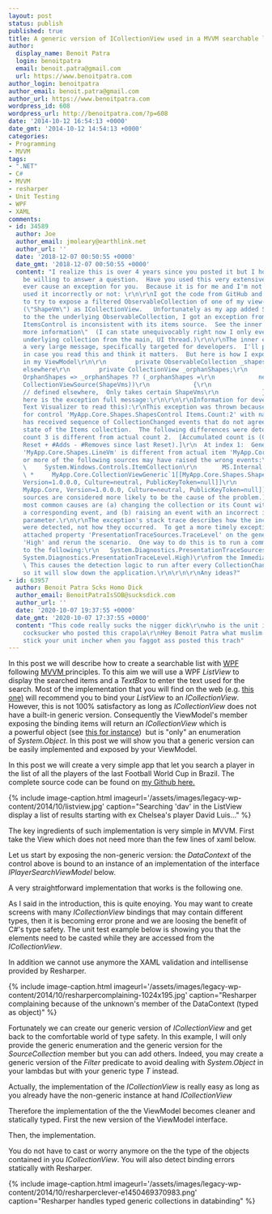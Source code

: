 ```yaml
---
layout: post
status: publish
published: true
title: A generic version of ICollectionView used in a MVVM searchable list
author:
  display_name: Benoit Patra
  login: benoitpatra
  email: benoit.patra@gmail.com
  url: https://www.benoitpatra.com
author_login: benoitpatra
author_email: benoit.patra@gmail.com
author_url: https://www.benoitpatra.com
wordpress_id: 608
wordpress_url: http://benoitpatra.com/?p=608
date: '2014-10-12 16:54:13 +0000'
date_gmt: '2014-10-12 14:54:13 +0000'
categories:
- Programming
- MVVM
tags:
- ".NET"
- C#
- MVVM
- resharper
- Unit Testing
- WPF
- XAML
comments:
- id: 34589
  author: Joe
  author_email: jmoleary@earthlink.net
  author_url: ''
  date: '2018-12-07 00:50:55 +0000'
  date_gmt: '2018-12-07 00:50:55 +0000'
  content: "I realize this is over 4 years since you posted it but I hope you might
    be willing to answer a question.  Have you used this very extensively?  Did it
    ever cause an exception for you.  Because it is for me and I'm not sure if I've
    used it incorrectly or not: \r\n\r\nI got the code from GitHub and used it it
    to try to expose a filtered ObservableCollection of one of my view-model types
    (\"ShapeVm\") as ICollectionView.   Unfortunately as my app added ShapeVm items
    to the the underlying ObservableCollection, I got an exception from WPF:\r\n\r\n\"An
    ItemsControl is inconsistent with its items source.  See the inner exception for
    more information\"  (I can state unequivocably right now I only ever modify the
    underlying collection from the main, UI thread.)\r\n\r\nThe inner exception had
    a very large message, specifically targeted for developers.  I'll paste it below
    in case you read this and think it matters.  But here is how I exposed the collection
    in my ViewModel\r\n\r\n        private ObservableCollection _shapes; // Initialized
    elsewhere\r\n        private CollectionView _orphanShapes;\r\n        public ICollectionView
    OrphanShapes => _orphanShapes ?? (_orphanShapes =\r\n            new MyCollectionViewGeneric(new
    CollectionViewSource(ShapeVms))\r\n            {\r\n                Filter =  MyFilterFunction;
    // defined elsewhere,  Only takes certain ShapeVms\r\n            });\r\n\r\nAnd
    here is the exception full message:\r\n\r\n\r\nInformation for developers (use
    Text Visualizer to read this):\r\nThis exception was thrown because the generator
    for control 'MyApp.Core.Shapes.ShapesControl Items.Count:2' with name 'BaseShapeItems'
    has received sequence of CollectionChanged events that do not agree with the current
    state of the Items collection.  The following differences were detected:\r\n  Accumulated
    count 3 is different from actual count 2.  [Accumulated count is (Count at last
    Reset + #Adds - #Removes since last Reset).]\r\n  At index 1:  Generator's item
    'MyApp.Core.Shapes.LineVm' is different from actual item 'MyApp.Core.Shapes.LineVm'.\r\n\r\nOne
    or more of the following sources may have raised the wrong events:\r\n     System.Windows.Controls.ItemContainerGenerator\r\n
    \     System.Windows.Controls.ItemCollection\r\n       MS.Internal.Data.CollectionViewProxy\r\n
    \ *     MyApp.Core.CollectionViewGeneric`1[[MyApp.Core.Shapes.ShapeVm, MyApp.Core,
    Version=1.0.0.0, Culture=neutral, PublicKeyToken=null]]\r\n         System.Collections.ObjectModel.ObservableCollection`1[[MyApp.Core.Shapes.ShapeVm,
    MyApp.Core, Version=1.0.0.0, Culture=neutral, PublicKeyToken=null]]\r\n(The starred
    sources are considered more likely to be the cause of the problem.)\r\n\r\nThe
    most common causes are (a) changing the collection or its Count without raising
    a corresponding event, and (b) raising an event with an incorrect index or item
    parameter.\r\n\r\nThe exception's stack trace describes how the inconsistencies
    were detected, not how they occurred.  To get a more timely exception, set the
    attached property 'PresentationTraceSources.TraceLevel' on the generator to value
    'High' and rerun the scenario.  One way to do this is to run a command similar
    to the following:\r\n   System.Diagnostics.PresentationTraceSources.SetTraceLevel(myItemsControl.ItemContainerGenerator,
    System.Diagnostics.PresentationTraceLevel.High)\r\nfrom the Immediate window.
    \ This causes the detection logic to run after every CollectionChanged event,
    so it will slow down the application.\r\n\r\n\r\nAny ideas?"
- id: 63957
  author: Benoit Patra Scks Homo Dick
  author_email: BenoitPatraIsSOB@sucksdick.com
  author_url: ''
  date: '2020-10-07 19:37:55 +0000'
  date_gmt: '2020-10-07 17:37:55 +0000'
  content: "This code really sucks the nigger dick\r\nwho is the unit inch goat humping
    cocksucker who posted this crapola\r\nHey Benoit Patra what muslim goat did you
    stick your unit incher when you faggot ass posted this trach"
---
```

In this post we&nbsp;will describe how to create a searchable list with&nbsp;<a href="http://en.wikipedia.org/wiki/Windows_Presentation_Foundation">WPF</a> following <a href="http://en.wikipedia.org/wiki/Model_View_ViewModel">MVVM </a>principles.&nbsp;To this aim we will use a WPF <em>ListView</em> to display the searched items and a <em>TextBox</em> to enter the text used for the search. Most of the implementation that you will find on the web (e.g. <a href="http://stackoverflow.com/questions/15473048/create-a-textboxsearch-to-filter-from-listview-wpf">this one)</a> will recommend you to bind your <em>ListView</em> to an <em>ICollectionView</em>. However, this is not 100% satisfactory&nbsp;as long as <em>ICollectionView</em> does not have a built-in generic version.&nbsp;Consequently&nbsp;the ViewModel's member exposing the binding items&nbsp;will return&nbsp;an&nbsp;<em>ICollectionView</em> which is a&nbsp;powerful object (see <a href="http://marlongrech.wordpress.com/2008/11/22/icollectionview-explained/">this for instance</a>)&nbsp;&nbsp;but is "only"&nbsp;an enumeration of&nbsp;<em>System.Object</em>. In this post we will show you that a generic version can be easily implemented and exposed by your ViewModel.

In this post we will create a very simple app that let you search a player in the list of all the players of the last Football World Cup in Brazil. The complete source code can be found on&nbsp;<a href="https://github.com/bpatra/MvvMSample">my Github here.</a>

{% include image-caption.html imageurl='/assets/images/legacy-wp-content/2014/10/listview.jpg' caption="Searching 'dav' in the ListView display a list of results starting with ex Chelsea's player David Luis..." %}

The key ingredients of such implementation is very simple in MVVM. First take the View which&nbsp;does not need more than the few lines of xaml below.

<script src="https://gist.github.com/bpatra/6c1231218fd0afd758d3ab8e931e39b5.js"></script>

Let us start by exposing the non-generic version: the <em>DataContext</em> of the control above is bound to an instance of an implementation of the interface <em>IPlayerSearchViewModel</em> below.

<script src="https://gist.github.com/bpatra/43743ef80f688107af83691766df5bcd.js"></script>

A very straightforward implementation that works is the following one.

<script src="https://gist.github.com/bpatra/2d9448dc2b136b052262adbc2b58f73e.js"></script>

As I said in the introduction, this is quite enoying. You may want to create screens with many <em>ICollectionView</em> bindings that may contain different types, then it is becoming error prone and we are loosing the benefit of C#'s type safety. The unit test example below is showing you that the elements need to be casted while they are accessed from the <em>ICollectionView</em>.

<script src="https://gist.github.com/bpatra/3bc98ea153ecd3110e8f299cb02e4e11.js"></script>

In addition we cannot use anymore the XAML validation and intellisense provided by Resharper.

{% include image-caption.html imageurl='/assets/images/legacy-wp-content/2014/10/resharpercomplaining-1024x195.jpg' caption="Resharper complaining because of the unknown's member of the DataContext (typed as object)" %}

Fortunately we can create our generic version of <em>ICollectionView</em> and get back to the comfortable world of type safety. In this example, I will only provide the generic enumeration and the generic version for the <em>SourceCollection</em> member but you can add others. Indeed, you may create a generic version of the <em>Filter</em> predicate to avoid dealing with <em>System.Object</em> in your lambdas but with your generic type <em>T</em> instead.

<script src="https://gist.github.com/bpatra/264d432133e244af843933778fc6bea4.js"></script>

Actually, the implementation of the <em>ICollectionView</em> is really easy as long as you already have the non-generic instance at hand <em>ICollectionView</em>

<script src="https://gist.github.com/bpatra/d76477ab67cfa678f128a75f13e23c65.js"></script>

Therefore the implementation of the the ViewModel becomes cleaner and statically typed. First the new version of the ViewModel interface.

<script src="https://gist.github.com/bpatra/2f9a4ea2b2dba1c56362d7803758857c.js"></script>

Then, the implementation.

<script src="https://gist.github.com/bpatra/3cbd2739d735b1dc936c8ffba566de47.js"></script>

You do not have to cast or worry anymore on the the type of the objects contained in you <em>ICollectionView</em>. You will also detect binding errors statically with Resharper.

{% include image-caption.html imageurl='/assets/images/legacy-wp-content/2014/10/resharperclever-e1450469370983.png' caption="Resharper handles typed generic collections in databinding" %}
